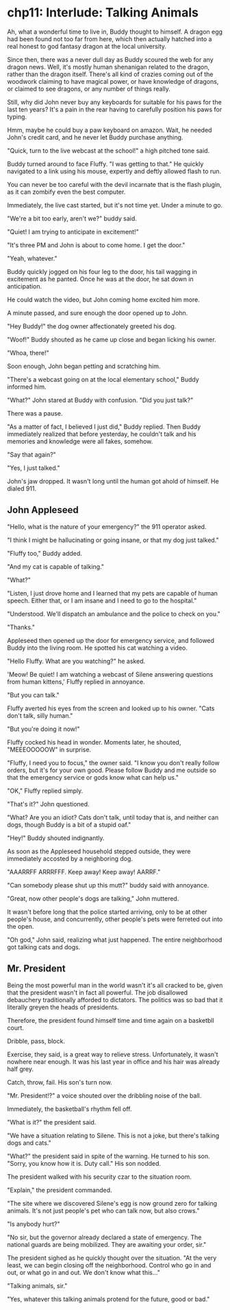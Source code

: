 # **chp11: Interlude: Talking Animals**

Ah, what a wonderful time to live in, Buddy thought to himself. A dragon egg had been found not too far from here, which then actually hatched into a real honest to god fantasy dragon at the local university.

Since then, there was a never dull day as Buddy scoured the web for any dragon news. Well, it's mostly human shenanigan related to the dragon, rather than the dragon itself. There's all kind of crazies coming out of the woodwork claiming to have magical power, or have knowledge of dragons, or claimed to see dragons, or any number of things really.

Still, why did John never buy any keyboards for suitable for his paws for the last ten years? It's a pain in the rear having to carefully position his paws for typing.

Hmm, maybe he could buy a paw keyboard on amazon. Wait, he needed John's credit card, and he never let Buddy purchase anything.

"Quick, turn to the live webcast at the school!" a high pitched tone said.

Buddy turned around to face Fluffy. "I was getting to that." He quickly navigated to a link using his mouse, expertly and deftly allowed flash to run.

You can never be too careful with the devil incarnate that is the flash plugin, as it can zombify even the best computer.

Immediately, the live cast started, but it's not time yet. Under a minute to go.

"We're a bit too early, aren't we?" buddy said.

"Quiet! I am trying to anticipate in excitement!"

"It's three PM and John is about to come home. I get the door."

"Yeah, whatever."

Buddy quickly jogged on his four leg to the door, his tail wagging in excitement as he panted. Once he was at the door, he sat down in anticipation.

He could watch the video, but John coming home excited him more.

A minute passed, and sure enough the door opened up to John.

"Hey Buddy!" the dog owner affectionately greeted his dog.

"Woof!" Buddy shouted as he came up close and began licking his owner.

"Whoa, there!"

Soon enough, John began petting and scratching him.

"There's a webcast going on at the local elementary school," Buddy informed him.

"What?" John stared at Buddy with confusion. "Did you just talk?"

There was a pause.

"As a matter of fact, I believed I just did," Buddy replied. Then Buddy immediately realized that before yesterday, he couldn't talk and his memories and knowledge were all fakes, somehow.

"Say that again?"

"Yes, I just talked."

John's jaw dropped. It wasn't long until the human got ahold of himself. He dialed 911.

## **John Appleseed**

"Hello, what is the nature of your emergency?" the 911 operator asked.

"I think I might be hallucinating or going insane, or that my dog just talked."

"Fluffy too," Buddy added.

"And my cat is capable of talking."

"What?"

"Listen, I just drove home and I learned that my pets are capable of human speech. Either that, or I am insane and I need to go to the hospital."

"Understood. We'll dispatch an ambulance and the police to check on you."

"Thanks."

Appleseed then opened up the door for emergency service, and followed Buddy into the living room. He spotted his cat watching a video.

"Hello Fluffy. What are you watching?" he asked.

'Meow! Be quiet! I am watching a webcast of Silene answering questions from human kittens,' Fluffy replied in annoyance.

"But you can talk."

Fluffy averted his eyes from the screen and looked up to his owner. "Cats don't talk, silly human."

"But you're doing it now!"

Fluffy cocked his head in wonder. Moments later, he shouted, "MEEEOOOOOW" in surprise.

"Fluffy, I need you to focus," the owner said. "I know you don't really follow orders, but it's for your own good. Please follow Buddy and me outside so that the emergency service or gods know what can help us."

"OK," Fluffy replied simply.

"That's it?" John questioned.

"What? Are you an idiot? Cats don't talk, until today that is, and neither can dogs, though Buddy is a bit of a stupid oaf."

"Hey!" Buddy shouted indignantly.

As soon as the Appleseed household stepped outside, they were immediately accosted by a neighboring dog.

"AAARRFF ARRRFFF. Keep away! Keep away! AARRF."

"Can somebody please shut up this mutt?" buddy said with annoyance.

"Great, now other people's dogs are talking,"  John muttered.

It wasn't before long that the police started arriving, only to be at other people's house, and concurrently, other people's pets were ferreted out into the open.

"Oh god," John said, realizing what just happened. The entire neighborhood got talking cats and dogs.

## **Mr. President**

Being the most powerful man in the world wasn't it's all cracked to be, given that the president wasn't in fact all powerful. The job disallowed debauchery traditionally afforded to dictators. The politics was so bad that it literally greyen the heads of presidents.

Therefore, the president found himself time and time again on a basketbll court.

Dribble, pass, block.

Exercise, they said, is a great way to relieve stress. Unfortunately, it wasn't nowhere near enough. It was his last year in office and his hair was already half grey.

Catch, throw, fail. His son's turn now.

"Mr. President!?" a voice shouted over the dribbling noise of the ball.

Immediately, the basketball's rhythm fell off.

"What is it?" the president said.

"We have a situation relating to Silene. This is not a joke, but there's talking dogs and cats."

"What?" the president said in spite of the warning. He turned to his son. "Sorry, you know how it is. Duty call." His son nodded.

The president walked with his security czar to the situation room.

"Explain," the president commanded.

"The site where we discovered Silene's egg is now ground zero for talking animals. It's not just people's pet who can talk now, but also crows."

"Is anybody hurt?"

"No sir, but the governor already declared a state of emergency. The national guards are being mobilized. They are awaiting your order, sir."

The president sighed as he quickly thought over the situation. "At the very least, we can begin closing off the neighborhood. Control who go in and out, or what go in and out. We don't know what this..."

"Talking animals, sir."

"Yes, whatever this talking animals protend for the future, good or bad."
